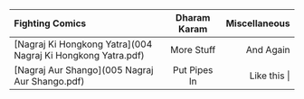 
| **Fighting Comics**     | **Dharam Karam**     | **Miscellaneous**    |
| :------------- | :----------: | -----------: |
|  [Nagraj Ki Hongkong Yatra](004 Nagraj Ki Hongkong Yatra.pdf) | More Stuff   | And Again    |
|  [Nagraj Aur Shango](005 Nagraj Aur Shango.pdf)  | Put Pipes In | Like this \| |
